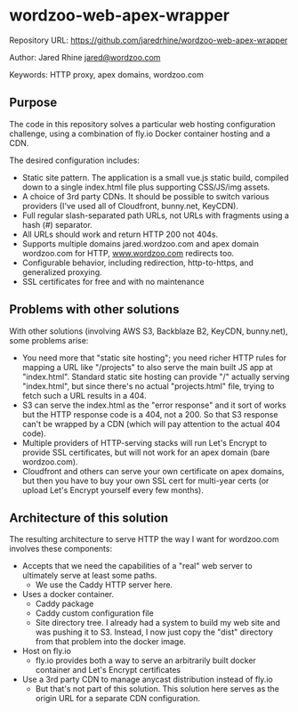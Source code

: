 # wordzoo-web-apex-wrapper

Repository URL: https://github.com/jaredrhine/wordzoo-web-apex-wrapper

Author: Jared Rhine <jared@wordzoo.com>

Keywords: HTTP proxy, apex domains, wordzoo.com

## Purpose

The code in this repository solves a particular web hosting
configuration challenge, using a combination of fly.io Docker
container hosting and a CDN.

The desired configuration includes:

- Static site pattern. The application is a small vue.js static build, compiled down to a single index.html file plus supporting CSS/JS/img assets.
- A choice of 3rd party CDNs. It should be possible to switch various providers (I've used all of Cloudfront, bunny.net, KeyCDN).
- Full regular slash-separated path URLs, not URLs with fragments using a hash (#) separator.
- All URLs should work and return HTTP 200 not 404s.
- Supports multiple domains jared.wordzoo.com and apex domain wordzoo.com for HTTP, www.wordzoo.com redirects too.
- Configurable behavior, including redirection, http-to-https, and generalized proxying.
- SSL certificates for free and with no maintenance

## Problems with other solutions

With other solutions (involving AWS S3, Backblaze B2, KeyCDN, bunny.net), some problems arise:

- You need more that "static site hosting"; you need richer HTTP rules for mapping a URL like "/projects" to also serve the main built JS app at "index.html". Standard static site hosting can provide "/" actually serving "index.html", but since there's no actual "projects.html" file, trying to fetch such a URL results in a 404.
- S3 can serve the index.html as the "error response" and it sort of works but the HTTP response code is a 404, not a 200. So that S3 response can't be wrapped by a CDN (which will pay attention to the actual 404 code).
- Multiple providers of HTTP-serving stacks will run Let's Encrypt to provide SSL certificates, but will not work for an apex domain (bare wordzoo.com).
- Cloudfront and others can serve your own certificate on apex domains, but then you have to buy your own SSL cert for multi-year certs (or upload Let's Encrypt yourself every few months).

## Architecture of this solution

The resulting architecture to serve HTTP the way I want for wordzoo.com involves these components:

- Accepts that we need the capabilities of a "real" web server to ultimately serve at least some paths.
  - We use the Caddy HTTP server here.
- Uses a docker container.
  - Caddy package
  - Caddy custom configuration file
  - Site directory tree. I already had a system to build my web site and was pushing it to S3. Instead, I now just copy the "dist" directory from that problem into the docker image.
- Host on fly.io
  - fly.io provides both a way to serve an arbitrarily built docker container and Let's Encrypt certificates
- Use a 3rd party CDN to manage anycast distribution instead of fly.io
  - But that's not part of this solution. This solution here serves as the origin URL for a separate CDN configuration.
